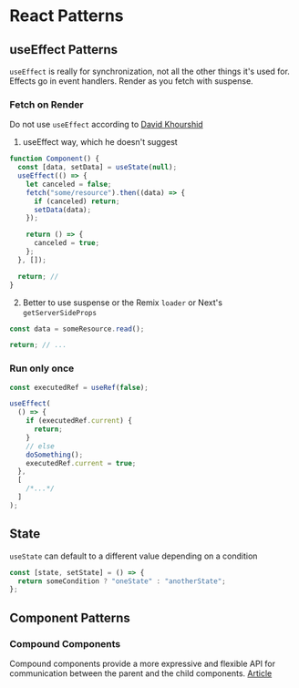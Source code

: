 # React Patterns

## useEffect Patterns

`useEffect` is really for synchronization, not all the other things it's used for. Effects go in event handlers. Render as you fetch with suspense.

### Fetch on Render

Do not use `useEffect` according to [David Khourshid](https://www.youtube.com/watch?v=HPoC-k7Rxwo)

1. useEffect way, which he doesn't suggest

```js
function Component() {
  const [data, setData] = useState(null);
  useEffect(() => {
    let canceled = false;
    fetch("some/resource").then((data) => {
      if (canceled) return;
      setData(data);
    });

    return () => {
      canceled = true;
    };
  }, []);

  return; //
}
```

2. Better to use suspense or the Remix `loader` or Next's `getServerSideProps`

```js
const data = someResource.read();

return; // ...
```

### Run only once

```js
const executedRef = useRef(false);

useEffect(
  () => {
    if (executedRef.current) {
      return;
    }
    // else
    doSomething();
    executedRef.current = true;
  },
  [
    /*...*/
  ]
);
```

## State

`useState` can default to a different value depending on a condition

```js
const [state, setState] = () => {
  return someCondition ? "oneState" : "anotherState";
};
```

## Component Patterns

### Compound Components

Compound components provide a more expressive and flexible API for communication between the parent and the child components.
[Article](https://www.smashingmagazine.com/2021/08/compound-components-react/#:~:text=The%20objective%20of%20compound%20components,parent%20and%20the%20child%20components.&text=Compound%20components%20in%20React%20are,helps%20to%20avoid%20prop%20drilling.)
